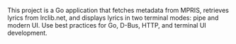 <!-- Use this file to provide workspace-specific custom instructions to Copilot. For more details, visit https://code.visualstudio.com/docs/copilot/copilot-customization#_use-a-githubcopilotinstructionsmd-file -->

This project is a Go application that fetches metadata from MPRIS, retrieves lyrics from lrclib.net, and displays lyrics in two terminal modes: pipe and modern UI. Use best practices for Go, D-Bus, HTTP, and terminal UI development.
